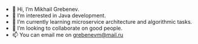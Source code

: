 - 👋 Hi, I’m Mikhail Grebenev.
- 👀 I’m interested in Java development.
- 🌱 I’m currently learning microservice architecture and algorithmic tasks.
- 💞️ I’m looking to collaborate on good people.
- 📫 You can email me on grebenevm@mail.ru
